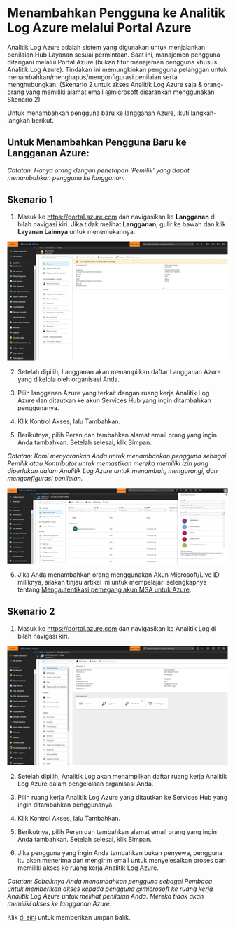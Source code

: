 # <a name="adding-users-to-azure-log-analytics-via-the-azure-portal"></a>Menambahkan Pengguna ke Analitik Log Azure melalui Portal Azure

Analitik Log Azure adalah sistem yang digunakan untuk menjalankan penilaian Hub Layanan sesuai permintaan. Saat ini, manajemen pengguna ditangani melalui Portal Azure (bukan fitur manajemen pengguna khusus Analitik Log Azure). Tindakan ini memungkinkan pengguna pelanggan untuk menambahkan/menghapus/mengonfigurasi penilaian serta menghubungkan. (Skenario 2 untuk akses Analitik Log Azure saja & orang-orang yang memiliki alamat email @microsoft disarankan menggunakan Skenario 2)

Untuk menambahkan pengguna baru ke langganan Azure, ikuti langkah-langkah berikut.

## <a name="to-add-a-new-user-to-an-azure-subscription"></a>Untuk Menambahkan Pengguna Baru ke Langganan Azure:

*Catatan: Hanya orang dengan penetapan ‘Pemilik’ yang dapat menambahkan pengguna ke langganan.*

## <a name="scenario-1"></a>Skenario 1 

1.  Masuk ke <a href="https://portal.azure.com/" target="_blank">https://portal.azure.com</a> dan navigasikan ke **Langganan** di bilah navigasi kiri. Jika tidak melihat **Langganan**, gulir ke bawah dan klik **Layanan Lainnya** untuk menemukannya. 

![Gambar KB Kesehatan Menambahkan Pengguna ke Analitik Log Azure melalui Portal Azure 1](adding_users_azure_log_analytics/Add_User1.jpg)


2. Setelah dipilih, Langganan akan menampilkan daftar Langganan Azure yang dikelola oleh organisasi Anda. 


3. Pilih langganan Azure yang terkait dengan ruang kerja Analitik Log Azure dan ditautkan ke akun Services Hub yang ingin ditambahkan penggunanya.


4. Klik Kontrol Akses, lalu Tambahkan.


5. Berikutnya, pilih Peran dan tambahkan alamat email orang yang ingin Anda tambahkan. Setelah selesai, klik Simpan.

*Catatan: Kami menyarankan Anda untuk menambahkan pengguna sebagai Pemilik atau Kontributor untuk memastikan mereka memiliki izin yang diperlukan dalam Analitik Log Azure untuk menambah, mengurangi, dan mengonfigurasi penilaian.* 

![Gambar KB Kesehatan Menambahkan Pengguna ke Analitik Log Azure melalui Portal Azure 4](adding_users_azure_log_analytics/Add_User2.jpg)

6.  Jika Anda menambahkan orang menggunakan Akun Microsoft/Live ID miliknya, silakan tinjau artikel ini untuk mempelajari selengkapnya tentang <a href="authenticating_managed_services_account.md" target="_blank">Mengautentikasi pemegang akun MSA untuk Azure</a>.


## <a name="scenario-2"></a>Skenario 2 


1. Masuk ke <a href="https://portal.azure.com" target="_blank">https://portal.azure.com</a> dan navigasikan ke Analitik Log di bilah navigasi kiri. 

![Gambar KB Kesehatan Menambahkan Pengguna ke Analitik Log Azure melalui Portal Azure 3](adding_users_azure_log_analytics/Add_User3.jpg)

2. Setelah dipilih, Analitik Log akan menampilkan daftar ruang kerja Analitik Log Azure dalam pengelolaan organisasi Anda.

3. Pilih ruang kerja Analitik Log Azure yang ditautkan ke Services Hub yang ingin ditambahkan penggunanya.

4. Klik Kontrol Akses, lalu Tambahkan.

5. Berikutnya, pilih Peran dan tambahkan alamat email orang yang ingin Anda tambahkan. Setelah selesai, klik Simpan.

6. Jika pengguna yang ingin Anda tambahkan bukan penyewa, pengguna itu akan menerima dan mengirim email untuk menyelesaikan proses dan memiliki akses ke ruang kerja Analitik Log Azure.

*Catatan: Sebaiknya Anda menambahkan pengguna sebagai Pembaca untuk memberikan akses kepada pengguna @microsoft ke ruang kerja Analitik Log Azure untuk melihat penilaian Anda. Mereka tidak akan memiliki akses ke langganan Azure.*

Klik <a href="mailto:SHub_Feedback_RC@Microsoft.com?subject=Resource%20Center%20Feedback%3A%20%3CInsert%20feedback%20topic%3E%3E&amp;body=%3C%3Cplease%20submit%20your%20feedback%20with%20enough%20detail%20on%20the%20problem%2C%20reproduction%20steps%20and%20what%20you%20desire%20to%20happen%3E%3E" target="_blank">di sini</a> untuk memberikan umpan balik.


